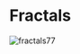 # Fractals

![fractals77](https://user-images.githubusercontent.com/54947763/142947912-342a7960-3c4c-4dc6-9c78-d3d059e16143.png)
